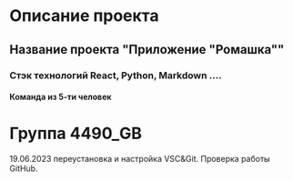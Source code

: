 # Описание проекта
## Название проекта "Приложение "Ромашка""
### Стэк технологий React, Python, Markdown ....
#### Команда из 5-ти человек
# Группа 4490_GB
19.06.2023 переустановка и настройка VSC&Git.
Проверка работы GitHub.